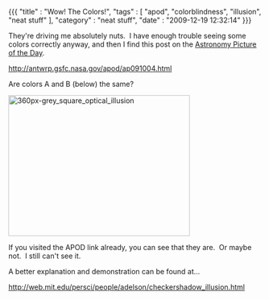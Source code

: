 {{{ "title" : "Wow! The Colors!", "tags" : [ "apod", "colorblindness", "illusion", "neat stuff" ], "category" : "neat stuff", "date" : "2009-12-19 12:32:14" }}}

They're driving me absolutely nuts.  I have enough trouble seeing some colors correctly anyway, and then I find this post on the <a href="http://antwrp.gsfc.nasa.gov" target="_blank">Astronomy Picture of the Day</a>.

<a href="http://antwrp.gsfc.nasa.gov/apod/ap091004.html">http://antwrp.gsfc.nasa.gov/apod/ap091004.html</a>

Are colors A and B (below) the same?

<a href="https://s3.amazonaws.com/mark-ott-info/images/blog/2009/12/greyillusion_wikipedia.jpg"></a>
<a href="https://s3.amazonaws.com/mark-ott-info/images/blog/2009/12/360px-grey_square_optical_illusion.jpg">
<img class="size-full wp-image-221 alignnone" title="360px-grey_square_optical_illusion" src="https://s3.amazonaws.com/mark-ott-info/images/blog/2009/12/360px-grey_square_optical_illusion.jpg" alt="360px-grey_square_optical_illusion" width="360" height="280" />
</a>

If you visited the APOD link already, you can see that they are.  Or maybe not.  I still can't see it.

A better explanation and demonstration can be found at...

<a href="http://web.mit.edu/persci/people/adelson/checkershadow_illusion.html">http://web.mit.edu/persci/people/adelson/checkershadow_illusion.html</a>